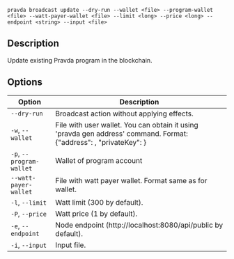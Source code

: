 <!--
THIS FILE IS GENERATED. DO NOT EDIT MANUALLY!
-->

```pravda broadcast update --dry-run --wallet <file> --program-wallet <file> --watt-payer-wallet <file> --limit <long> --price <long> --endpoint <string> --input <file>```

## Description
Update existing Pravda program in the blockchain.
## Options

|Option|Description|
|----|----|
|`--dry-run`|Broadcast action without applying effects.
|`-w`, `--wallet`|File with user wallet. You can obtain it using 'pravda gen address' command. Format: {"address": <public key>, "privateKey": <private key>}
|`-p`, `--program-wallet`|Wallet of program account
|`--watt-payer-wallet`|File with watt payer wallet. Format same as for wallet.
|`-l`, `--limit`|Watt limit (300 by default).
|`-P`, `--price`|Watt price (1 by default).
|`-e`, `--endpoint`|Node endpoint (http://localhost:8080/api/public by default).
|`-i`, `--input`|Input file.
